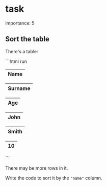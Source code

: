 # task

importance: 5

## Sort the table

There's a table:

\`\`\`html run

| Name |
| :--- |


| Surname |
| :--- |


| Age |
| :--- |


| John |
| :--- |


| Smith |
| :--- |


| 10 |
| :--- |


\`\`\`

There may be more rows in it.

Write the code to sort it by the `"name"` column.

